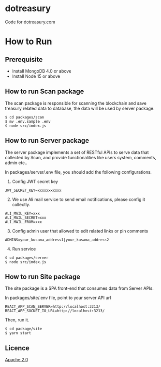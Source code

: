 # dotreasury

Code for dotreasury.com

# How to Run

## Prerequisite

- Install MongoDB 4.0 or above
- Install Node 15 or above

## How to run Scan package

The scan package is responsible for scanning the blockchain and save treasury related data to database, the data will be used by server package.

```
$ cd packages/scan
$ mv .env.sample .env
$ node src/index.js
```

## How to run Server package

The server package implements a set of RESTful APIs to serve data that collected by Scan, and provide functionalities like users system, comments, admin etc..

In packages/server/.env file, you should add the following configurations.

1. Config JWT secret key

```
JWT_SECRET_KEY=xxxxxxxxxxx
```

2. We use Ali mail service to send email notifications, please config it collectly.

```
ALI_MAIL_KEY=xxx
ALI_MAIL_SECRET=xxx
ALI_MAIL_FROM=xxx
```

3. Config admin user that allowed to edit related links or pin comments

```
ADMINS=your_kusama_address1|your_kusama_address2
```

4. Run service

```
$ cd packages/server
$ node src/index.js
```

## How to run Site package

The site package is a SPA front-end that consumes data from Server APIs.

In packages/site/.env file, point to your server API url

```
REACT_APP_SCAN_SERVER=http://localhost:3213/
REACT_APP_SOCKET_IO_URL=http://localhost:3213/
```

Then, run it.

```
$ cd package/site
$ yarn start
```

## Licence

[Apache 2.0](LICENSE)
